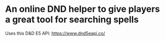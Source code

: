 # An online DND helper to give players a great tool for searching spells
Uses this D&D E5 API: https://www.dnd5eapi.co/
